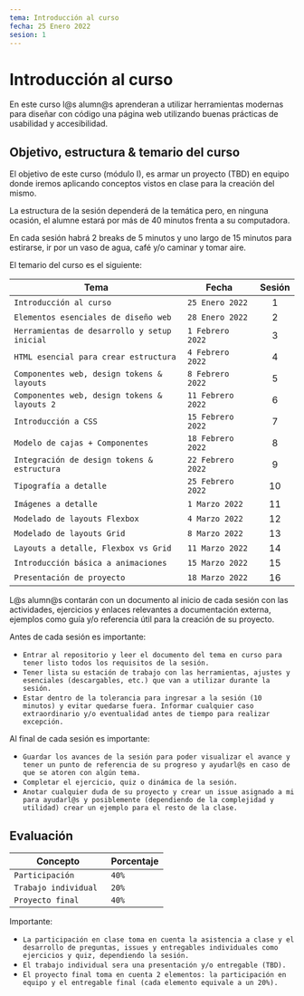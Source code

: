 ```yaml
---
tema: Introducción al curso
fecha: 25 Enero 2022
sesion: 1
---
```


# Introducción al curso

En este curso l@s alumn@s aprenderan a utilizar herramientas modernas para diseñar con código una página web utilizando buenas prácticas de usabilidad y accesibilidad.

## Objetivo, estructura & temario del curso

El objetivo de este curso (módulo I), es armar un proyecto (TBD) en equipo donde iremos aplicando conceptos vistos en clase para la creación del mismo. 

La estructura de la sesión dependerá de la temática pero, en ninguna ocasión, el alumne estará por más de 40 minutos frenta a su computadora. 

En cada sesión habrá 2 breaks de 5 minutos y uno largo de 15 minutos para estirarse, ir por un vaso de agua, café y/o caminar y tomar aire. 

El temario del curso es el siguiente:

| Tema                                         | Fecha             | Sesión |
| -------------------------------------------- | ----------------- |:------:|
| `Introducción al curso`                      | `25 Enero 2022`   | 1      |
| `Elementos esenciales de diseño web`         | `28 Enero 2022`   | 2      |
| `Herramientas de desarrollo y setup inicial` | `1 Febrero 2022`  | 3      |
| `HTML esencial para crear estructura`        | `4 Febrero 2022`  | 4      |
| `Componentes web, design tokens & layouts`   | `8 Febrero 2022`  | 5      |
| `Componentes web, design tokens & layouts 2` | `11 Febrero 2022` | 6      |
| `Introducción a CSS `                        | `15 Febrero 2022` | 7      |
| `Modelo de cajas + Componentes`              | `18 Febrero 2022` | 8      |
| `Integración de design tokens & estructura`  | `22 Febrero 2022` | 9      |
| `Tipografía a detalle`                       | `25 Febrero 2022` | 10     |
| `Imágenes a detalle`                         | `1 Marzo 2022`    | 11     |
| `Modelado de layouts Flexbox`                | `4 Marzo 2022`    | 12     |
| `Modelado de layouts Grid`                   | `8 Marzo 2022`    | 13     |
| `Layouts a detalle, Flexbox vs Grid`         | `11 Marzo 2022`   | 14     |
| `Introducción básica a animaciones`          | `15 Marzo 2022`   | 15     |
| `Presentación de proyecto`                   | `18 Marzo 2022`   | 16     |

</details>

L@s alumn@s contarán con un documento al inicio de cada sesión con las actividades, ejercicios y enlaces relevantes a documentación externa, ejemplos como guía y/o referencia útil para la creación de su proyecto. 

Antes de cada sesión es importante:

- `Entrar al repositorio y leer el documento del tema en curso para tener listo todos los requisitos de la sesión.`
- `Tener lista su estación de trabajo con las herramientas, ajustes y esenciales (descargables, etc.) que van a utilizar durante la sesión.`
- `Estar dentro de la tolerancia para ingresar a la sesión (10 minutos) y evitar quedarse fuera. Informar cualquier caso extraordinario y/o eventualidad antes de tiempo para realizar excepción.`

Al final de cada sesión es importante:

- `Guardar los avances de la sesión para poder visualizar el avance y tener un punto de referencia de su progreso y ayudarl@s en caso de que se atoren con algún tema.`
- `Completar el ejercicio, quiz o dinámica de la sesión.`
- `Anotar cualquier duda de su proyecto y crear un issue asignado a mi para ayudarl@s y posiblemente (dependiendo de la complejidad y utilidad) crear un ejemplo para el resto de la clase.`

## Evaluación

| Concepto              | Porcentaje |
| --------------------- | ---------- |
| `Participación`       | `40%`      |
| `Trabajo individual ` | `20%`      |
| `Proyecto final `     | `40%`      |

</details>

Importante:

- `La participación en clase toma en cuenta la asistencia a clase y el desarrollo de preguntas, issues y entregables individuales como ejercicios y quiz, dependiendo la sesión.`
- `El trabajo individual sera una presentación y/o entregable (TBD).`
- `El proyecto final toma en cuenta 2 elementos: la participación en equipo y el entregable final (cada elemento equivale a un 20%).`
